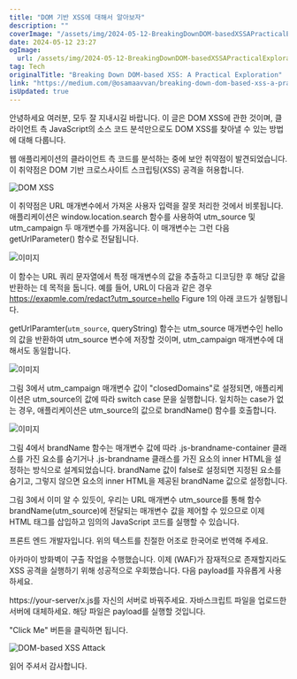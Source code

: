 ```yaml
---
title: "DOM 기반 XSS에 대해서 알아보자"
description: ""
coverImage: "/assets/img/2024-05-12-BreakingDownDOM-basedXSSAPracticalExploration_0.png"
date: 2024-05-12 23:27
ogImage: 
  url: /assets/img/2024-05-12-BreakingDownDOM-basedXSSAPracticalExploration_0.png
tag: Tech
originalTitle: "Breaking Down DOM-based XSS: A Practical Exploration"
link: "https://medium.com/@osamaavvan/breaking-down-dom-based-xss-a-practical-exploration-929d44f10906"
isUpdated: true
---
```




안녕하세요 여러분, 모두 잘 지내시길 바랍니다.
이 글은 DOM XSS에 관한 것이며, 클라이언트 측 JavaScript의 소스 코드 분석만으로도 DOM XSS를 찾아낼 수 있는 방법에 대해 다룹니다.

웹 애플리케이션의 클라이언트 측 코드를 분석하는 중에 보안 취약점이 발견되었습니다. 이 취약점은 DOM 기반 크로스사이트 스크립팅(XSS) 공격을 허용합니다.

![DOM XSS](/assets/img/2024-05-12-BreakingDownDOM-basedXSSAPracticalExploration_0.png)

이 취약점은 URL 매개변수에서 가져온 사용자 입력을 잘못 처리한 것에서 비롯됩니다. 애플리케이션은 window.location.search 함수를 사용하여 utm_source 및 utm_campaign 두 매개변수를 가져옵니다. 이 매개변수는 그런 다음 getUrlParameter() 함수로 전달됩니다.

![이미지](/assets/img/2024-05-12-BreakingDownDOM-basedXSSAPracticalExploration_1.png)

이 함수는 URL 쿼리 문자열에서 특정 매개변수의 값을 추출하고 디코딩한 후 해당 값을 반환하는 데 목적을 둡니다. 예를 들어, URL이 다음과 같은 경우 https://exapmle.com/redact?utm_source=hello Figure 1의 아래 코드가 실행됩니다.

getUrlParamter(`utm_source`, queryString) 함수는 utm_source 매개변수인 hello의 값을 반환하여 utm_source 변수에 저장할 것이며, utm_campaign 매개변수에 대해서도 동일합니다.

![이미지](/assets/img/2024-05-12-BreakingDownDOM-basedXSSAPracticalExploration_2.png)

그림 3에서 utm_campaign 매개변수 값이 "closedDomains"로 설정되면, 애플리케이션은 utm_source의 값에 따라 switch case 문을 실행합니다. 일치하는 case가 없는 경우, 애플리케이션은 utm_source의 값으로 brandName() 함수를 호출합니다.

![이미지](/assets/img/2024-05-12-BreakingDownDOM-basedXSSAPracticalExploration_3.png)

그림 4에서 brandName 함수는 매개변수 값에 따라 .js-brandname-container 클래스를 가진 요소를 숨기거나 .js-brandname 클래스를 가진 요소의 inner HTML을 설정하는 방식으로 설계되었습니다. brandName 값이 false로 설정되면 지정된 요소를 숨기고, 그렇지 않으면 요소의 inner HTML을 제공된 brandName 값으로 설정합니다.

그림 3에서 이미 알 수 있듯이, 우리는 URL 매개변수 utm_source를 통해 함수brandName(utm_source)에 전달되는 매개변수 값을 제어할 수 있으므로 이제 HTML 태그를 삽입하고 임의의 JavaScript 코드를 실행할 수 있습니다.

프론트 엔드 개발자입니다. 위의 텍스트를 친절한 어조로 한국어로 번역해 주세요.

아카마이 방화벽이 구출 작업을 수행했습니다. 이제 (WAF)가 잠재적으로 존재할지라도 XSS 공격을 실행하기 위해 성공적으로 우회했습니다. 다음 payload를 자유롭게 사용하세요.

https://your-server/x.js를 자신의 서버로 바꿔주세요. 자바스크립트 파일을 업로드한 서버에 대체하세요. 해당 파일은 payload를 실행할 것입니다.

"Click Me" 버튼을 클릭하면 됩니다.

![DOM-based XSS Attack](/assets/img/2024-05-12-BreakingDownDOM-basedXSSAPracticalExploration_6.png)

읽어 주셔서 감사합니다.
